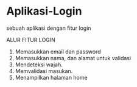 # Aplikasi-Login
sebuah aplikasi dengan fitur login

ALUR FITUR LOGIN
1. Memasukkan email dan password
2. Memasukkan nama, dan alamat untuk validasi
3. Mendeteksi wajah.
4. Memvalidasi masukan.
5. Menampilkan halaman home

